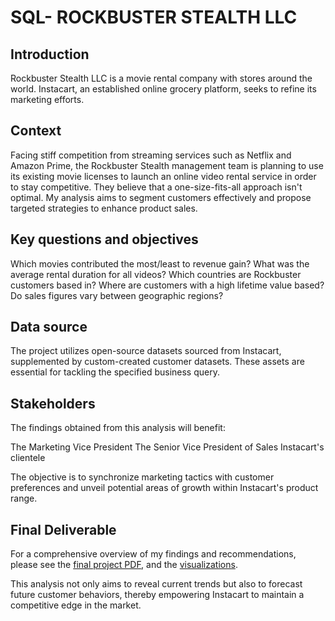 # SQL- ROCKBUSTER STEALTH LLC

## Introduction
Rockbuster Stealth LLC is a movie rental company with stores around the world. Instacart, an established online grocery platform, seeks to refine its marketing efforts.

## Context
Facing stiff competition from streaming services such as Netflix and Amazon Prime, the Rockbuster Stealth management team is planning to use its existing movie licenses to launch an online video rental service in order to stay competitive. They believe that a one-size-fits-all approach isn't optimal. My analysis aims to segment customers effectively and propose targeted strategies to enhance product sales.

## Key questions and objectives
Which movies contributed the most/least to revenue gain? 
What was the average rental duration for all videos? 
Which countries are Rockbuster customers based in? 
Where are customers with a high lifetime value based? 
Do sales figures vary between geographic regions? 

## Data source
The project utilizes open-source datasets sourced from Instacart, supplemented by custom-created customer datasets. These assets are essential for tackling the specified business query.

## Stakeholders
The findings obtained from this analysis will benefit:

The Marketing Vice President
The Senior Vice President of Sales
Instacart's clientele

The objective is to synchronize marketing tactics with customer preferences and unveil potential areas of growth within Instacart's product range.

## Final Deliverable

For a comprehensive overview of my findings and recommendations, please see the [final project PDF](https://github.com/Mae-Shahvirdi/SQL-queries/blob/main/Rockbuster%20Presentation.pdf), and the [visualizations](https://public.tableau.com/app/profile/mea.shahvirdi/viz/AirbnbWhoarethetophosts/UnlockingRome).



This analysis not only aims to reveal current trends but also to forecast future customer behaviors, thereby empowering Instacart to maintain a competitive edge in the market.





